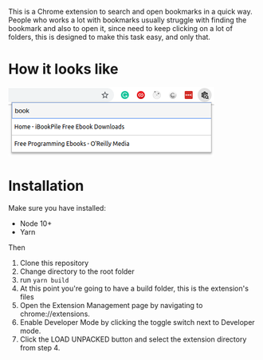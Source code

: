 This is a Chrome extension to search and open bookmarks in a quick way. People who works a lot with bookmarks usually struggle with finding the bookmark and also to open it, since need to keep clicking on a lot of folders, this is designed to make this task easy, and only that.

# How it looks like
![Image of the Extension](./public/images/extension.png)

# Installation
Make sure you have installed:
  - Node 10+
  - Yarn

Then
1. Clone this repository
2. Change directory to the root folder
3. run `yarn build`
4. At this point you're going to have a build folder, this is the extension's files
5. Open the Extension Management page by navigating to chrome://extensions.
6. Enable Developer Mode by clicking the toggle switch next to Developer mode.
7. Click the LOAD UNPACKED button and select the extension directory from step 4.
